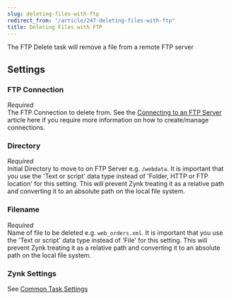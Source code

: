 ```yaml
---
slug: deleting-files-with-ftp
redirect_from: "/article/247-deleting-files-with-ftp"
title: Deleting Files with FTP
---
```

The FTP Delete task will remove a file from a remote FTP server

## Settings
### FTP Connection
_Required_  
The FTP Connection to delete from. See the [Connecting to an FTP Server](connecting-to-an-ftp-server) article here if you require more information on how to create/manage connections.  

### Directory
_Required_  
Initial Directory to move to on FTP Server e.g. `/webdata`.  It is important that you use the 'Text or script' data type instead of 'Folder, HTTP or FTP location' for this setting. This will prevent Zynk treating it as a relative path and converting it to an absolute path on the local file system.  

### Filename
_Required_  
Name of file to be deleted e.g. `web_orders.xml`.  It is important that you use the 'Text or script' data type instead of 'File' for this setting. This will prevent Zynk treating it as a relative path and converting it to an absolute path on the local file system.

### Zynk Settings
See [Common Task Settings](common-task-settings)